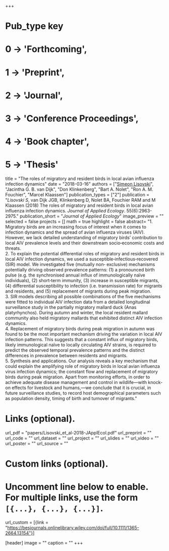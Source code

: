 +++
# Pub_type key
# 0 -> 'Forthcoming',
# 1 -> 'Preprint',
# 2 -> 'Journal',
# 3 -> 'Conference Proceedings',
# 4 -> 'Book chapter',
# 5 -> 'Thesis'
  
title = "The roles of migratory and resident birds in local avian influenza infection dynamics"
date = "2018-03-16"
authors = ["[Simeon Lisovski](https://slisovski.netlify.com/)", "Jacintha G. B. van Dijk",  "Don Klinkenberg",  "Bart A. Nolet",  "Ron A. M. Fouchier",  "Marcel Klaassen"]
publication_types = ["2"]
publication = "*Lisovski S*, van Dijk JGB, Klinkenberg D, Nolet BA, Fouchier RAM and M Klaassen (2018) The roles of migratory and resident birds in local avian influenza infection dynamics. _Journal of Applied Ecology_. 55(6):2963-2975."
publication_short = "_Journal of Applied Ecology_"
image_preview = ""
selected = false
projects = []
math = true
highlight = false
abstract= "1. Migratory birds are an increasing focus of interest when it comes to infection dynamics and the spread of avian influenza viruses (AIV). However, we lack detailed understanding of migratory birds’ contribution to local AIV prevalence levels and their downstream socio‐economic costs and threats.<br />2. To explain the potential differential roles of migratory and resident birds in local AIV infection dynamics, we used a susceptible‐infectious‐recovered (SIR) model. We investigated five (mutually non‐ exclusive) mechanisms potentially driving observed prevalence patterns: (1) a pronounced birth pulse (e.g. the synchronised annual influx of immunologically naïve individuals), (2) short‐term immunity, (3) increase in susceptible migrants, (4) differential susceptibility to infection (i.e. transmission rate) for migrants and residents, and (5) replacement of migrants during peak migration.<br />3. SIR models describing all possible combinations of the five mechanisms were fitted to individual AIV infection data from a detailed longitudinal surveillance study in the partially migratory mallard duck (Anas platyrhynchos). During autumn and winter, the local resident mallard community also held migratory mallards that exhibited distinct AIV infection dynamics.<br />4. Replacement of migratory birds during peak migration in autumn was found to be the most important mechanism driving the variation in local AIV infection patterns. This suggests that a constant influx of migratory birds, likely immunological naïve to locally circulating AIV strains, is required to predict the observed temporal prevalence patterns and the distinct differences in prevalence between residents and migrants.<br />5. Synthesis and applications. Our analysis reveals a key mechanism that could explain the amplifying role of migratory birds in local avian influenza virus infection dynamics; the constant flow and replacement of migratory birds during peak migration. Apart from monitoring efforts, in order to achieve adequate disease management and control in wildlife—with knock‐on effects for livestock and humans,—we conclude that it is crucial, in future surveillance studies, to record host demographical parameters such as population density, timing of birth and turnover of migrants."
  
# Links (optional).
url_pdf = "papers/Lisovski_et_al-2018-JApplEcol.pdf"
url_preprint = ""
url_code = ""
url_dataset = ""
url_project = ""
url_slides = ""
url_video = ""
url_poster = ""
url_source = ""
  
# Custom links (optional).
#   Uncomment line below to enable. For multiple links, use the form `[{...}, {...}, {...}]`.
url_custom = [{link = "https://besjournals.onlinelibrary.wiley.com/doi/full/10.1111/1365-2664.13154"}]
  
[header]
image = ""
caption = ""
+++

